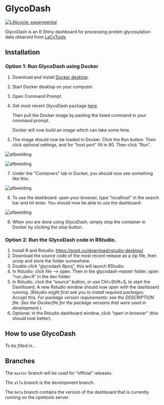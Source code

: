 
<!-- README.md is generated from README.Rmd. Please edit that file -->

# GlycoDash

<!-- badges: start -->

[![Lifecycle:
experimental](https://img.shields.io/badge/lifecycle-experimental-orange.svg)](https://lifecycle.r-lib.org/articles/stages.html#experimental)

<!-- badges: end -->

GlycoDash is an R Shiny dashboard for processing protein
glycosylation data obtained from [LaCyTools](<https://pubs.acs.org/doi/10.1021/acs.jproteome.6b00171>)

## Installation

### Option 1: Run GlycoDash using Docker

1. Download and install [Docker desktop](https://www.docker.com/products/docker-desktop/).
2. Start Docker desktop on your computer.
3. Open Command Prompt.
4. Get most recent GlycoDash package [here](https://github.com/Center-for-Proteomics-and-Metabolomics/GlycoDash/pkgs/container/glycodash).

   Then pull the Docker image by pasting the listed command in your command prompt.
   
   Docker will now build an image which can take some time.
6. The image should now be loaded in Docker. Click the Run button. Then click optional settings, and for "host port" fill in 80. Then click "Run".

![afbeelding](https://github.com/Center-for-Proteomics-and-Metabolomics/GlycoDash/assets/105744767/1f626535-66c9-419e-9ca9-447213bef07d)

![afbeelding](https://github.com/Center-for-Proteomics-and-Metabolomics/GlycoDash/assets/105744767/439a415e-5d35-4180-a9c1-4457853e3f42)

7. Under the "Containers" tab in Docker, you should now see something like this:
   
![afbeelding](https://github.com/Center-for-Proteomics-and-Metabolomics/GlycoDash/assets/105744767/30c51e52-6e99-429c-bc14-edd9687dd25f)

8. To use the dashboard: open your browser, type "localhost" in the search bar and hit enter. You should now be able to use the dashboard:

![afbeelding](https://github.com/Center-for-Proteomics-and-Metabolomics/GlycoDash/assets/105744767/7c838f22-c035-4d7c-bd06-20f92174df1d)


9. When you are done using GlycoDash, simply stop the container in Docker by clicking the stop button.


### Option 2: Run the GlycoDash code in RStudio.

1.  Install R and Rstudio: <https://posit.co/download/rstudio-desktop/>
2.  Download the source code of the most recent release as a zip file, then unzip and
    store the folder somewhere.
3.  Double click “glycodash.Rproj”, this will launch RStudio.
4.  In Rstudio: click file –\> open. Then in the glycodash-master
    folder, open “run_dev.R” in the dev folder.
5.  In Rstudio, click the “source” button, or use Ctrl+Shift+S, to start
    the Dashboard. A new Rstudio window should now open with the
    dashboard running. *(Rstudio might first ask you to install required
    packages. Accept this. For package version requirements: see the DESCRIPTION
    file. See the Dockerfile for the package versions that were used in development.*)
7.  Optional: in the Rstudio dashboard window, click “open in browser”
    (this should look better). 

## How to use GlycoDash
_To be filled in..._

## Branches

The ```master``` branch will be used for “official” releases.

The ```alfa``` branch is the development branch.

The ```beta``` branch contains the version of the dashboard that is currently
running on the cpmtools server.
